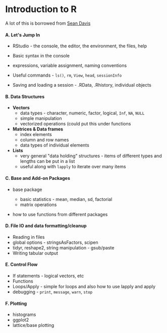 # Introduction to R

A lot of this is  borrowed from [Sean Davis](https://seandavi.github.io/ITR/)

#### A.  Let's Jump In

- RStudio - the console, the editor, the environment, the files, help

- Basic syntax in the console
- expressions, variable assignment, naming conventions
- Useful commands - `ls()`, `rm`, `View`, `head`, `sessionInfo`
- Saving and loading a session - .RData, .Rhistory, individual objects

#### B.  Data Structures

- **Vectors**
  - data types - character, numeric, factor, logical, `Inf`, `NA`, `NULL`
  - simple manipulation
  - vectorized operations (could put this under functions
- **Matrices & Data frames**
  - index elements
  - column and row names
  - data types of individual elements
- **Lists**
  - very general "data holding" structures - items of different types and lengths can be put in a list
  - useful along with `lapply` to iterate over many items

#### C.  Base and Add-on Packages

- base package
  - basic statistics - mean, median, sd, factorial
  - matrix operations

- how to use functions from different packages


#### D.  File IO and data formatting/cleanup
- Reading in files
- global options - stringsAsFactors, scipen
- tidyr, reshape2, string manipulation - gsub/paste
- Writing tabular output

#### E.  Control Flow
- If statements - logical vectors, etc
- Functions
- Loops/Apply - simple for loops and also how to use lapply and apply
- debugging - `print`, `message`, `warn`, `stop`

#### F. Plotting

- histograms
- ggplot2
- lattice/base plotting



  